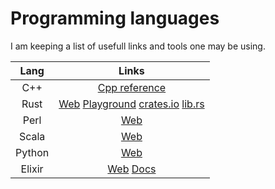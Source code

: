 # Programming languages

I am keeping a list of usefull links and tools one may be using.

| Lang   | Links                                                                                                                                     |
|:------:|:-----------------------------------------------------------------------------------------------------------------------------------------:|
| C++    | [Cpp reference](https://en.cppreference.com)                                                                                              |
| Rust   | [Web](https://www.rust-lang.org) [Playground](https://play.rust-lang.org/) [crates.io](https://crates.io/) [lib.rs](https://lib.rs/) |
| Perl   | [Web](https://www.perl.org/)                                                                                                              |
| Scala  | [Web](https://www.scala-lang.org/)                                                                                                        |
| Python | [Web](https://www.python.org/)                                                                                                            |
| Elixir | [Web](https://elixir-lang.org/) [Docs](https://hexdocs.pm/elixir)                                                                         |
